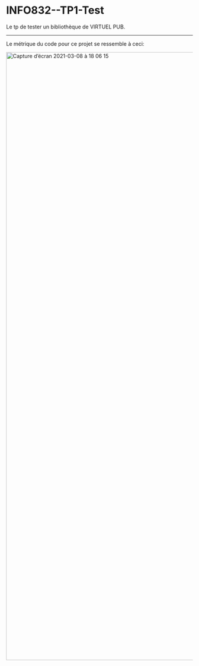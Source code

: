 # INFO832--TP1-Test
Le tp de tester un bibliothèque de VIRTUEL PUB.

----------------

Le métrique du code pour ce projet se ressemble à ceci:

<img width="1642" alt="Capture d’écran 2021-03-08 à 18 06 15" src="https://user-images.githubusercontent.com/43412321/110355486-94085f80-8039-11eb-9249-80964ec3e6fa.png">
